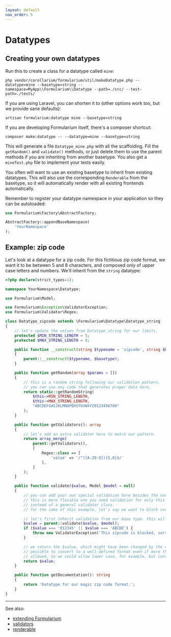 ```yaml
---
layout: default
nav_order: 5
---
```


# Datatypes

## Creating your own datatypes

Run this to create a class for a datatype called `mine`:

`php vendor/corollarium/formularium/util/makeDatatype.php --datatype=mine --basetype=string --namespace=MyApp\\Formularium\\Datatype --path=./src/ --test-path=./tests/`

If you are using Laravel, you can shorten it to (other options work too, but we provide sane defaults):

`artisan formularium:datatype mine --basetype=string`

If you are developing Formularium itself, there's a composer shortcut:

`composer make:datatype -- --datatype=mine --basetype=string`

This will generate a file `Datatype_mine.php` with all the scaffolding. Fill the `getRandom()` and `validate()` methods, or just delete them to use the parent methods if you are inheriting from another basetype. You also get a `mineTest.php` file to implement your tests easily.

You often will want to use an existing basetype to inherit from existing datatypes. This will also use the corresponding `Renderable` from the basetype, so it will automatically render with all existing frontends automatically.

Remember to register your datatype namespace in your application so they can be autoloaded:

```php
use Formularium\Factory\AbstractFactory;

AbstractFactory::appendBaseNamespace(
    'YourNamespace'
);
```

## Example: zip code

Let's look at a datatype for a zip code. For this fictitious zip code format, we want it to be between 5 and 8 characters, and composed only of upper case letters and numbers. We'll inherit from the `string` datatype:

```php
<?php declare(strict_types=1);

namespace YourNamespace\Datatype;

use Formularium\Model;

use Formularium\Exception\ValidatorException;
use Formularium\Validator\Regex;

class Datatype_zipcode extends \Formularium\Datatype\Datatype_string
{
    // let's update the values from Datatype_string for our limits.
    protected $MIN_STRING_LENGTH = 5;
    protected $MAX_STRING_LENGTH = 8;

    public function __construct(string $typename = 'zipcode', string $basetype = 'string')
    {
        parent::__construct($typename, $basetype);
    }

    public function getRandom(array $params = [])
    {
        // this is a random string following our validation pattern.
        // you can use any code that generates proper data here.
        return static::getRandomString(
            $this->MIN_STRING_LENGTH,
            $this->MAX_STRING_LENGTH,
            "ABCDEFGHIJKLMNOPQRSTUVWXYZ0123456789"
        );
    }

    public function getValidators(): array
    {
        // let's add an extra validator here to match our pattern.
        return array_merge(
            parent::getValidators(),
            [
                Regex::class => [
                    'value' => '/^([A-Z0-9]){5,8}$/'
                ],
            ]
        );
    }

    public function validate($value, Model $model = null)
    {
        // you can add your own special validation here besides the one in `getValidators()`.
        // this is more flexible one you need validation for only this specific datatype
        // instead of a general validator class.
        // for the sake of this example, let's say we want to block certain zipcodes.

        // let's first inherit validation from our base type. this will do the basic validation.
        $value = parent::validate($value, $model);
        if ($value === '012345' || $value === 'ABCDE') {
            throw new ValidatorException('This zipcode is blocked, sorry.');
        }

        // we return the $value, which might have been changed by the validator. This makes it
        // possible to convert to a well-defined format even if more than one format is
        // allowed. So we could allow lower case, for example, but convert to upper case.
        return $value;
    }

    public function getDocumentation(): string
    {
        return 'Datatype for our magic zip code format.';
    }
}
```

---

See also:

- [extending Formularium](extending.md)
- [validators](validator.md)
- [renderable](renderable.md)
